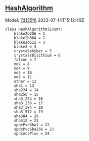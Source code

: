 ## [HashAlgorithm](https://github.com/spdx/spdx-3-model/blob/main/model/Core/Vocabularies/HashAlgorithm.md)
Model: [7d135f6](https://github.com/spdx/spdx-3-model/commit/7d135f6b3c1c412e06ae2ca73da3cbbbcdbc5cda) 2023-07-14T15:12:49Z
```
class HashAlgorithm(Enum):
    blake2b256 = 1
    blake2b384 = 2
    blake2b512 = 3
    blake3 = 4
    crystalsKyber = 5
    crystalsDilithium = 6
    falcon = 7
    md2 = 8
    md4 = 9
    md5 = 10
    md6 = 11
    other = 12
    sha1 = 13
    sha224 = 14
    sha256 = 15
    sha3_224 = 16
    sha3_256 = 17
    sha3_384 = 18
    sha3_512 = 19
    sha384 = 20
    sha512 = 21
    spdxPvcSha1 = 22
    spdxPvcSha256 = 23
    sphincsPlus = 24
```
